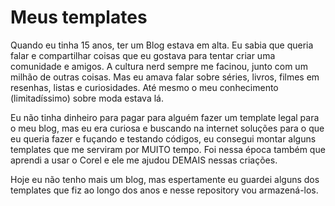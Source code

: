 # Meus templates

Quando eu tinha 15 anos, ter um Blog estava em alta. Eu sabia que queria falar e compartilhar coisas que eu gostava para tentar criar uma comunidade e amigos. A cultura nerd sempre me facinou, junto com um milhão de outras coisas. Mas eu amava falar sobre séries, livros, filmes em resenhas, listas e curiosidades. Até mesmo o meu conhecimento (limitadíssimo) sobre moda estava lá. 

Eu não tinha dinheiro para pagar para alguém fazer um template legal para o meu blog, mas eu era curiosa e buscando na internet soluções para o que eu queria fazer e fuçando e testando códigos, eu consegui montar alguns templates que me serviram por MUITO tempo. Foi nessa época também que aprendi a usar o Corel e ele me ajudou DEMAIS nessas criações.

Hoje eu não tenho mais um blog, mas espertamente eu guardei alguns dos templates que fiz ao longo dos anos e nesse repository vou armazená-los.
